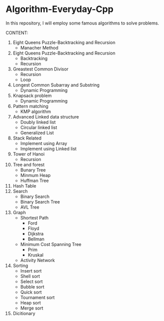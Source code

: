 # Algorithm-Everyday-Cpp
In this repository, I will employ some famous algorithms to solve problems. 

CONTENT:

1. Eight Queens Puzzle-Backtracking and Recursion
    -  Manacher Method
2. Eight Queens Puzzle-Backtracking and Recursion
    - Backtracking
    - Recursion
3. Greastest Common Divisor
    - Recursion
    - Loop
4. Longest Common Subarray and Substring
    - Dynamic Programming
5. Knapsack problem
    - Dynamic Programming
6. Pattern matching
    - KMP algorithm
7. Advanced Linked data structure
    - Doubly linked list
    - Circular linked list
    - Generalized List
8. Stack Related
    - Implement using Array
    - Implement using Linked list
9. Tower of Hanoi
    - Recursion
10. Tree and forest
    - Bunary Tree
    - Minmum Heap
    - Huffman Tree
11. Hash Table
12. Search
    - Binary Search
    - Binary Search Tree
    - AVL Tree
13. Graph
    - Shortest Path
        - Ford 
        - Floyd
        - Dijkstra
        - Bellman
    - Minimum Cost Spanning Tree
        - Prim
        - Kruskal
    - Activity Network
14. Sorting
    - Insert sort
    - Shell sort
    - Select sort
    - Bubble sort
    - Quick sort
    - Tournament sort
    - Heap sort
    - Merge sort
15. Dicitionary
    
    

